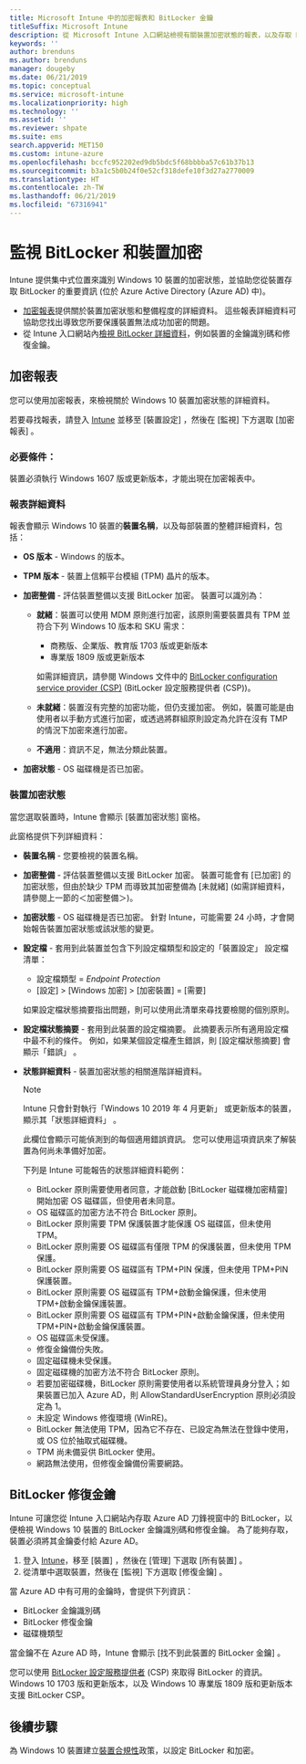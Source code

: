 ```yaml
---
title: Microsoft Intune 中的加密報表和 BitLocker 金鑰
titleSuffix: Microsoft Intune
description: 從 Microsoft Intune 入口網站檢視有關裝置加密狀態的報表，以及存取 BitLocker 修復金鑰。
keywords: ''
author: brenduns
ms.author: brenduns
manager: dougeby
ms.date: 06/21/2019
ms.topic: conceptual
ms.service: microsoft-intune
ms.localizationpriority: high
ms.technology: ''
ms.assetid: ''
ms.reviewer: shpate
ms.suite: ems
search.appverid: MET150
ms.custom: intune-azure
ms.openlocfilehash: bccfc952202ed9db5bdc5f68bbbba57c61b37b13
ms.sourcegitcommit: b3a1c5b0b24f0e52cf318defe10f3d27a2770009
ms.translationtype: HT
ms.contentlocale: zh-TW
ms.lasthandoff: 06/21/2019
ms.locfileid: "67316941"
---
```

# <a name="monitor-bitlocker-and-device-encryption"></a>監視 BitLocker 和裝置加密  
Intune 提供集中式位置來識別 Windows 10 裝置的加密狀態，並協助您從裝置存取 BitLocker 的重要資訊 (位於 Azure Active Directory (Azure AD) 中)。  

- [加密報表](#encryption-report)提供關於裝置加密狀態和整備程度的詳細資料。 這些報表詳細資料可協助您找出導致您所要保護裝置無法成功加密的問題。  
- 從 Intune 入口網站內[檢視 BitLocker 詳細資料](#bitlocker-recovery-keys)，例如裝置的金鑰識別碼和修復金鑰。  

## <a name="encryption-report"></a>加密報表
您可以使用加密報表，來檢視關於 Windows 10 裝置加密狀態的詳細資料。  

若要尋找報表，請登入 [Intune](https://aka.ms/intuneportal) 並移至 [裝置設定]  ，然後在 [監視]  下方選取 [加密報表]  。  

### <a name="prerequisites"></a>必要條件：
裝置必須執行 Windows 1607 版或更新版本，才能出現在加密報表中。  

### <a name="report-details"></a>報表詳細資料
報表會顯示 Windows 10 裝置的**裝置名稱**，以及每部裝置的整體詳細資料，包括：  
- **OS 版本** - Windows 的版本。  
- **TPM 版本** - 裝置上信賴平台模組 (TPM) 晶片的版本。  
- **加密整備** - 評估裝置整備以支援 BitLocker 加密。 裝置可以識別為：
  - **就緒**：裝置可以使用 MDM 原則進行加密，該原則需要裝置具有 TPM 並符合下列 Windows 10 版本和 SKU 需求：
    - 商務版、企業版、教育版 1703 版或更新版本
    - 專業版 1809 版或更新版本  
  
    如需詳細資訊，請參閱 Windows 文件中的 [BitLocker configuration service provider (CSP)](https://docs.microsoft.com/windows/client-management/mdm/bitlocker-csp) (BitLocker 設定服務提供者 (CSP))。  

  - **未就緒**：裝置沒有完整的加密功能，但仍支援加密。 例如，裝置可能是由使用者以手動方式進行加密，或透過將群組原則設定為允許在沒有 TMP 的情況下加密來進行加密。
  - **不適用**：資訊不足，無法分類此裝置。  

- **加密狀態** - OS 磁碟機是否已加密。 


### <a name="device-encryption-status"></a>裝置加密狀態
當您選取裝置時，Intune 會顯示 [裝置加密狀態]  窗格。

此窗格提供下列詳細資料：  
- **裝置名稱** - 您要檢視的裝置名稱。  
- **加密整備** - 評估裝置整備以支援 BitLocker 加密。 裝置可能會有 [已加密]  的加密狀態，但由於缺少 TPM 而導致其加密整備為 [未就緒]  (如需詳細資料，請參閱上一節的＜加密整備＞)。
- **加密狀態** - OS 磁碟機是否已加密。 針對 Intune，可能需要 24 小時，才會開始報告裝置加密狀態或該狀態的變更。  
- **設定檔** - 套用到此裝置並包含下列設定檔類型和設定的「裝置設定」  設定檔清單：  
  - 設定檔類型 = *Endpoint Protection*  
  - [設定] > [Windows 加密] > [加密裝置] = [需要]   

  如果設定檔狀態摘要指出問題，則可以使用此清單來尋找要檢閱的個別原則。  

- **設定檔狀態摘要** - 套用到此裝置的設定檔摘要。 此摘要表示所有適用設定檔中最不利的條件。 例如，如果某個設定檔產生錯誤，則 [設定檔狀態摘要] 會顯示「錯誤」  。  
- **狀態詳細資料** - 裝置加密狀態的相關進階詳細資料。 
  > [!NOTE]  
  > Intune 只會針對執行「Windows 10 2019 年 4 月更新」  或更新版本的裝置，顯示其「狀態詳細資料」  。
  
  此欄位會顯示可能偵測到的每個適用錯誤資訊。 您可以使用這項資訊來了解裝置為何尚未準備好加密。  

  下列是 Intune 可能報告的狀態詳細資料範例：  

   - BitLocker 原則需要使用者同意，才能啟動 [BitLocker 磁碟機加密精靈] 開始加密 OS 磁碟區，但使用者未同意。  
   - OS 磁碟區的加密方法不符合 BitLocker 原則。  
   - BitLocker 原則需要 TPM 保護裝置才能保護 OS 磁碟區，但未使用 TPM。  
   - BitLocker 原則需要 OS 磁碟區有僅限 TPM 的保護裝置，但未使用 TPM 保護。  
   - BitLocker 原則需要 OS 磁碟區有 TPM+PIN 保護，但未使用 TPM+PIN 保護裝置。  
   - BitLocker 原則需要 OS 磁碟區有 TPM+啟動金鑰保護，但未使用 TPM+啟動金鑰保護裝置。  
   - BitLocker 原則需要 OS 磁碟區有 TPM+PIN+啟動金鑰保護，但未使用 TPM+PIN+啟動金鑰保護裝置。  
   - OS 磁碟區未受保護。  
   - 修復金鑰備份失敗。  
   - 固定磁碟機未受保護。  
   - 固定磁碟機的加密方法不符合 BitLocker 原則。  
   - 若要加密磁碟機，BitLocker 原則需要使用者以系統管理員身分登入；如果裝置已加入 Azure AD，則 AllowStandardUserEncryption 原則必須設定為 1。  
   - 未設定 Windows 修復環境 (WinRE)。  
   - BitLocker 無法使用 TPM，因為它不存在、已設定為無法在登錄中使用，或 OS 位於抽取式磁碟機。  
   - TPM 尚未備妥供 BitLocker 使用。  
   - 網路無法使用，但修復金鑰備份需要網路。  

## <a name="bitlocker-recovery-keys"></a>BitLocker 修復金鑰
Intune 可讓您從 Intune 入口網站內存取 Azure AD 刀鋒視窗中的 BitLocker，以便檢視 Windows 10 裝置的 BitLocker 金鑰識別碼和修復金鑰。  為了能夠存取，裝置必須將其金鑰委付給 Azure AD。 
1. 登入 [Intune](https://go.microsoft.com/fwlink/?linkid=2090973)，移至 [裝置]  ，然後在 [管理]  下選取 [所有裝置]  。
2. 從清單中選取裝置，然後在 [監視]  下方選取 [修復金鑰]  。  
  
當 Azure AD 中有可用的金鑰時，會提供下列資訊：
- BitLocker 金鑰識別碼
- BitLocker 修復金鑰
- 磁碟機類型  

當金鑰不在 Azure AD 時，Intune 會顯示 [找不到此裝置的 BitLocker 金鑰]  。  

您可以使用 [BitLocker 設定服務提供者](https://docs.microsoft.com/windows/client-management/mdm/bitlocker-csp) (CSP) 來取得 BitLocker 的資訊。 Windows 10 1703 版和更新版本，以及 Windows 10 專業版 1809 版和更新版本支援 BitLocker CSP。 

## <a name="next-steps"></a>後續步驟
為 Windows 10 裝置建立[裝置合規性](compliance-policy-create-windows.md)政策，以設定 BitLocker 和加密。
